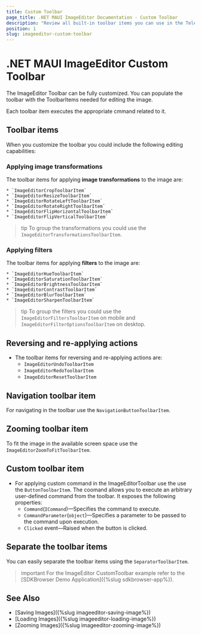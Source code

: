 ```yaml
---
title: Custom Toolbar
page_title: .NET MAUI ImageEditor Documentation - Custom Toolbar
description: "Review all built-in toolbar items you can use in the Telerik UI for .NET MAUI ImageEditor."
position: 1
slug: imageeditor-custom-toolbar
---
```


# .NET MAUI ImageEditor Custom Toolbar

The ImageEditor Toolbar can be fully customized. You can populate the toolbar with the ToolbarItems needed for editing the image. 

Each toolbar item executes the appropriate cmmand related to it. 

## Toolbar items

When you customize the toolbar you could include the following editing capabilities:

### Applying image transformations

The toolbar items for applying **image transformations** to the image are:

	* `ImageEditorCropToolbarItem`
	* `ImageEditorResizeToolbarItem`
	* `ImageEditorRotateLeftToolbarItem`
	* `ImageEditorRotateRightToolbarItem`
	* `ImageEditorFlipHorizontalToolbarItem`
	* `ImageEditorFlipVerticalToolbarItem`

>tip To group the transformations you could use the `ImageEditorTransformationsToolbarItem`.

### Applying filters

The toolbar items for applying **filters** to the image are:

	* `ImageEditorHueToolbarItem`
	* `ImageEditorSaturationToolbarItem`
	* `ImageEditorBrightnessToolbarItem`
	* `ImageEditorContrastToolbarItem`
	* `ImageEditorBlurToolbarItem`
	* `ImageEditorSharpenToolbarItem`

>tip To group the filters you could use the `ImageEditorFiltersToolbarItem` on mobile and `ImageEditorFilterOptionsToolbarItem` on desktop.

## Reversing and re-applying actions

* The toolbar items for reversing and re-applying actions are:
	* `ImageEditorUndoToolbarItem`
	* `ImageEditorRedoToolbarItem`
	* `ImageEditorResetToolbarItem`

## Navigation toolbar item

For navigating in the toolbar use the `NavigationButtonToolbarItem`.

## Zooming toolbar item

To fit the image in the available screen space use the `ImageEditorZoomToFitToolbarItem`. 

## Custom toolbar item

* For applying custom command in the ImageEditorToolbar use the  use the `ButtonToolbarItem`. The coomand allows you to execute an arbitrary user-defined command from the toolbar. It exposes the following properties:
	* `Command`(`ICommand`)&mdash;Specifies the command to execute.
	* `CommandParameter`(`object`)&mdash;Specifies a parameter to be passed to the command upon execution.
	* `Clicked` event&mdash;Raised when the button is clicked.

## Separate the toolbar items

You can easily separate the toolbar items using the `SeparatorToolbarItem`.

>important For the ImageEditor CustomToolbar example refer to the [SDKBrowser Demo Application]({%slug sdkbrowser-app%}).

## See Also

- [Saving Images]({%slug imageeditor-saving-image%})
- [Loading Images]({%slug imageeditor-loading-image%})
- [Zooming Images]({%slug imageeditor-zooming-image%})
